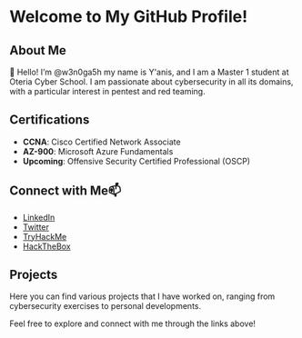 # Welcome to My GitHub Profile!

## About Me

👋 Hello! I’m @w3n0ga5h my name is Y'anis, and I am a Master 1 student at Oteria Cyber School. I am passionate about cybersecurity in all its domains, with a particular interest in pentest and red teaming.

## Certifications

- **CCNA**: Cisco Certified Network Associate
- **AZ-900**: Microsoft Azure Fundamentals
- **Upcoming**: Offensive Security Certified Professional (OSCP)

## Connect with Me📫

- [LinkedIn](https://www.linkedin.com/in/yanis-sadi/) 
- [Twitter](https://x.com/w3n0ga5h) 
- [TryHackMe](https://tryhackme.com/p/w3n0ga5h) 
- [HackTheBox](#)

## Projects

Here you can find various projects that I have worked on, ranging from cybersecurity exercises to personal developments.

Feel free to explore and connect with me through the links above!

<!---
w3n0ga5h/w3n0ga5h is a ✨ special ✨ repository because its `README.md` (this file) appears on your GitHub profile.
You can click the Preview link to take a look at your changes.
--->
